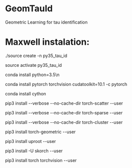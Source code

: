 # GeomTauId
Geometric Learning for tau identification

# Maxwell instalation:

./source create -n py35_tau_id

source activate  py35_tau_id

conda install python=3.5\n

conda install pytorch torchvision cudatoolkit=10.1 -c pytorch

conda install cython

pip3 install --verbose --no-cache-dir torch-scatter --user

pip3 install --verbose --no-cache-dir torch-sparse --user

pip3 install --verbose --no-cache-dir torch-cluster --user

pip3 install torch-geometric --user

pip3 install uproot --user

pip3 install -U skorch --user

pip3 install torch torchvision --user
